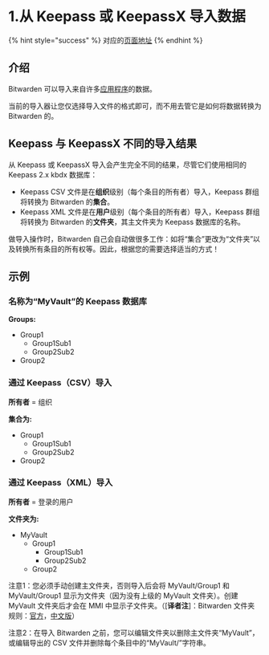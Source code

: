 # 1.从 Keepass 或 KeepassX 导入数据

{% hint style="success" %}
对应的[页面地址](https://github.com/dani-garcia/bitwarden_rs/wiki/Importing-data-from-Keepass-or-KeepassX)
{% endhint %}

## 介绍 <a id="introduction"></a>

Bitwarden 可以导入来自许多[应用程序](https://help.bitwarden.com/article/import-data/)的数据。

当前的导入器让您仅选择导入文件的格式即可，而不用去管它是如何将数据转换为 Bitwarden 的。

## Keepass 与 KeepassX 不同的导入结果 <a id="different-import-results-for-keepass-and-keepassx"></a>

从 Keepass 或 KeepassX 导入会产生完全不同的结果，尽管它们使用相同的 Keepass 2.x kbdx 数据库：

* Keepass CSV 文件是在**组织**级别（每个条目的所有者）导入，Keepass 群组将转换为 Bitwarden 的**集合**。
* Keepass XML 文件是在**用户**级别（每个条目的所有者）导入，Keepass 群组将转换为 Bitwarden 的**文件夹**，其主文件夹为 Keepass 数据库的名称。

做导入操作时，Bitwarden 自己会自动做很多工作：如将“集合”更改为“文件夹”以及转换所有条目的所有权等。因此，根据您的需要选择适当的方式！

## 示例 <a id="example"></a>

### 名称为“MyVault”的 Keepass 数据库 <a id="keepass-database-with-name-myvault"></a>

**Groups:**

* Group1
  * Group1Sub1
  * Group2Sub2
* Group2

### 通过 Keepass（CSV）导入 <a id="import-via-keepass-csv"></a>

**所有者** = 组织

**集合为:**

* Group1
  * Group1Sub1
  * Group2Sub2
* Group2

### 通过 Keepass（XML）导入 <a id="import-via-keepass-xml"></a>

**所有者** = 登录的用户

**文件夹为:**

* MyVault
  * Group1
    * Group1Sub1
    * Group2Sub2
  * Group2

注意1：您必须手动创建主文件夹，否则导入后会将 MyVault/Group1 和 MyVault/Group1 显示为文件夹（因为没有上级的 MyVault 文件夹）。创建 MyVault 文件夹后才会在 MMI 中显示子文件夹。（\[**译者注**\]：Bitwarden 文件夹规则：[官方](https://help.bitwarden.com/article/folders/)，[中文版](https://bitwardenhelp.ppgg.in/categories/features/organizing-your-vault-with-folders)）

注意2：在导入 Bitwarden 之前，您可以编辑文件夹以删除主文件夹“MyVault”，或编辑导出的 CSV 文件并删除每个条目中的“MyVault/”字符串。  


